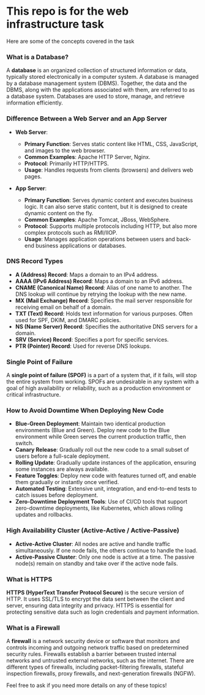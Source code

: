 # This repo is for the web infrastructure task

Here are some of the concepts covered in the task

### What is a Database?
A **database** is an organized collection of structured information or data, typically stored electronically in a computer system. A database is managed by a database management system (DBMS). Together, the data and the DBMS, along with the applications associated with them, are referred to as a database system. Databases are used to store, manage, and retrieve information efficiently.

### Difference Between a Web Server and an App Server
- **Web Server**: 
  - **Primary Function**: Serves static content like HTML, CSS, JavaScript, and images to the web browser.
  - **Common Examples**: Apache HTTP Server, Nginx.
  - **Protocol**: Primarily HTTP/HTTPS.
  - **Usage**: Handles requests from clients (browsers) and delivers web pages.

- **App Server**:
  - **Primary Function**: Serves dynamic content and executes business logic. It can also serve static content, but it is designed to create dynamic content on the fly.
  - **Common Examples**: Apache Tomcat, JBoss, WebSphere.
  - **Protocol**: Supports multiple protocols including HTTP, but also more complex protocols such as RMI/IIOP.
  - **Usage**: Manages application operations between users and back-end business applications or databases.

### DNS Record Types
- **A (Address) Record**: Maps a domain to an IPv4 address.
- **AAAA (IPv6 Address) Record**: Maps a domain to an IPv6 address.
- **CNAME (Canonical Name) Record**: Alias of one name to another. The DNS lookup will continue by retrying the lookup with the new name.
- **MX (Mail Exchange) Record**: Specifies the mail server responsible for receiving email on behalf of a domain.
- **TXT (Text) Record**: Holds text information for various purposes. Often used for SPF, DKIM, and DMARC policies.
- **NS (Name Server) Record**: Specifies the authoritative DNS servers for a domain.
- **SRV (Service) Record**: Specifies a port for specific services.
- **PTR (Pointer) Record**: Used for reverse DNS lookups.

### Single Point of Failure
A **single point of failure (SPOF)** is a part of a system that, if it fails, will stop the entire system from working. SPOFs are undesirable in any system with a goal of high availability or reliability, such as a production environment or critical infrastructure.

### How to Avoid Downtime When Deploying New Code
- **Blue-Green Deployment**: Maintain two identical production environments (Blue and Green). Deploy new code to the Blue environment while Green serves the current production traffic, then switch.
- **Canary Release**: Gradually roll out the new code to a small subset of users before a full-scale deployment.
- **Rolling Update**: Gradually update instances of the application, ensuring some instances are always available.
- **Feature Toggles**: Deploy new code with features turned off, and enable them gradually or instantly once verified.
- **Automated Testing**: Extensive unit, integration, and end-to-end tests to catch issues before deployment.
- **Zero-Downtime Deployment Tools**: Use of CI/CD tools that support zero-downtime deployments, like Kubernetes, which allows rolling updates and rollbacks.

### High Availability Cluster (Active-Active / Active-Passive)
- **Active-Active Cluster**: All nodes are active and handle traffic simultaneously. If one node fails, the others continue to handle the load.
- **Active-Passive Cluster**: Only one node is active at a time. The passive node(s) remain on standby and take over if the active node fails.

### What is HTTPS
**HTTPS (HyperText Transfer Protocol Secure)** is the secure version of HTTP. It uses SSL/TLS to encrypt the data sent between the client and server, ensuring data integrity and privacy. HTTPS is essential for protecting sensitive data such as login credentials and payment information.

### What is a Firewall
A **firewall** is a network security device or software that monitors and controls incoming and outgoing network traffic based on predetermined security rules. Firewalls establish a barrier between trusted internal networks and untrusted external networks, such as the internet. There are different types of firewalls, including packet-filtering firewalls, stateful inspection firewalls, proxy firewalls, and next-generation firewalls (NGFW).

Feel free to ask if you need more details on any of these topics!